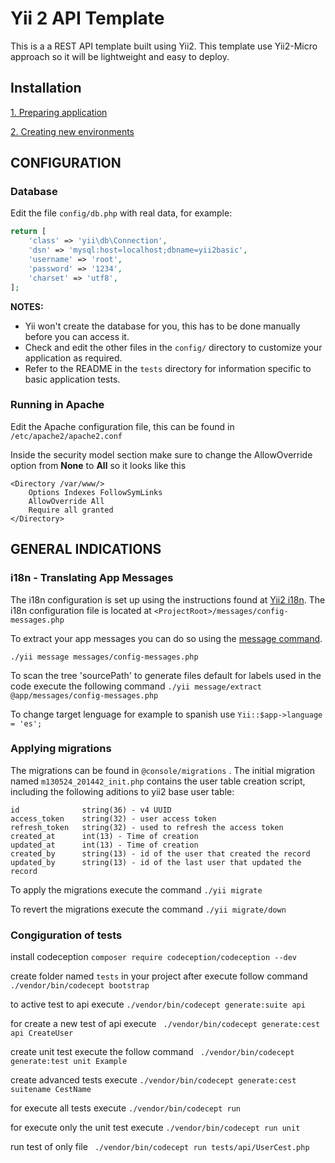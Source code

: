 Yii 2 API Template
============================

This is a a REST API template built using Yii2. This template use Yii2-Micro approach so it will be lightweight and easy to deploy.

Installation
------------
[1. Preparing application](preparing-application.md)

[2. Creating new environments](new-environments.md)

CONFIGURATION
-------------

### Database

Edit the file `config/db.php` with real data, for example:

```php
return [
    'class' => 'yii\db\Connection',
    'dsn' => 'mysql:host=localhost;dbname=yii2basic',
    'username' => 'root',
    'password' => '1234',
    'charset' => 'utf8',
];
```

**NOTES:**
- Yii won't create the database for you, this has to be done manually before you can access it.
- Check and edit the other files in the `config/` directory to customize your application as required.
- Refer to the README in the `tests` directory for information specific to basic application tests.

### Running in Apache

Edit the Apache configuration file, this can be found in ```/etc/apache2/apache2.conf``` 

Inside the security model section make sure to change the AllowOverride option from **None** to **All**
so it looks like this
```
<Directory /var/www/>
   	Options Indexes FollowSymLinks
   	AllowOverride All
   	Require all granted
</Directory>
```


GENERAL INDICATIONS
-------------------

### i18n - Translating App Messages

The i18n configuration is set up using the instructions found at [Yii2 i18n](https://www.yiiframework.com/doc/guide/2.0/en/tutorial-i18n).
The i18n configuration file is located at ```<ProjectRoot>/messages/config-messages.php```

To extract your app messages you can do so using the [message command](https://www.yiiframework.com/doc/guide/2.0/en/tutorial-i18n#using-the-message-command).

```./yii message messages/config-messages.php```

To scan the tree 'sourcePath' to generate files default for labels used in the code  execute the following command 
```./yii message/extract @app/messages/config-messages.php ```

To change target lenguage for example to spanish use 
```Yii::$app->language = 'es';```


### Applying migrations

The migrations can be found in ```@console/migrations``` .  The initial migration named ```m130524_201442_init.php``` contains the user table creation script, including the following aditions to 
yii2 base user table:
```
id              string(36) - v4 UUID
access_token    string(32) - user access token
refresh_token   string(32) - used to refresh the access token
created_at      int(13) - Time of creation
updated_at      int(13) - Time of creation
created_by      string(13) - id of the user that created the record
updated_by      string(13) - id of the last user that updated the record
```
To apply the migrations execute the command
```./yii migrate```

To revert the migrations execute the command 
```./yii migrate/down```

### Congiguration of tests
install codeception 
``composer require codeception/codeception --dev``

create folder named `tests` in your project after execute follow command
```./vendor/bin/codecept bootstrap```

to active test to api execute
``` ./vendor/bin/codecept generate:suite api ```

for create a new test of api execute 
``` ./vendor/bin/codecept generate:cest api CreateUser```

create unit test execute the follow command
``` ./vendor/bin/codecept generate:test unit Example```

create advanced tests execute 
```./vendor/bin/codecept generate:cest suitename CestName ```


for execute all tests execute
```./vendor/bin/codecept run ```

for execute only the unit test execute
``` ./vendor/bin/codecept run unit ```

run test of only file
``` ./vendor/bin/codecept run tests/api/UserCest.php```